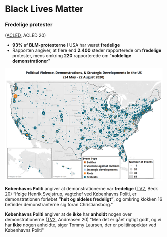 # Black Lives Matter

### Fredelige protester

([ACLED](https://acleddata.com/2020/09/03/demonstrations-political-violence-in-america-new-data-for-summer-2020/), ACLED 20)

* **93%** af **BLM-protesterne** I USA har været **fredelige**&#x20;
* Rapporten angiver, at flere end **2.400** steder rapporterede om **fredelige** protester, mens omkring **220** rapporterede om "**voldelige demonstrationer**"

![ACLED, ACLED 20, Sommer 2020](<../../.gitbook/assets/billede (20).png>)

**Københavns Politi** angiver at demonstrationerne var **fredelige** ([TV2](https://www.tv2lorry.dk/koebenhavn/lige-nu-2000-demonstrerer-i-koebenhavn-efter-sort-amerikaners-doed-efter-anholdelse), Beck 20) “Ifølge Henrik Svejstrup, vagtchef ved Københavns Politi, er demonstrationen forløbet **”helt og aldeles fredeligt”**, og omkring klokken 16 befinder demonstranterne sig foran Christiansborg.”&#x20;

**Københavns Politi** angiver at de **ikke** har **anholdt** nogen over demonstrationerne ([TV2](https://www.tv2lorry.dk/koebenhavn/15000-mennesker-samles-til-dansk-demonstration-mod-racisme-mod-racisme), Andreasen 20) "Men det er gået rigtigt godt, og vi har **ikke** nogen anholdte, siger Tommy Laursen, der er politiinspektør ved Københavns Politi"
